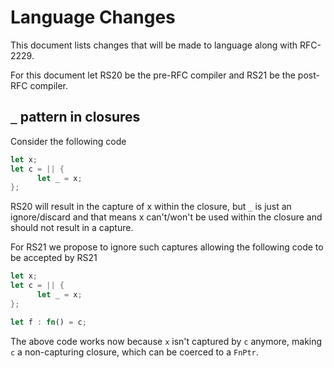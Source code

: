 # Language Changes

This document lists changes that will be made to language along with RFC-2229.

For this document let RS20 be the pre-RFC compiler and RS21 be the post-RFC compiler.

## `_` pattern in closures

Consider the following code 

```rust 
let x;
let c = || {
      let _ = x;
}; 
```

RS20 will result in the capture of x within the closure, but `_` is just an ignore/discard and that means x can't/won't be used within the closure and should not result in a capture.

For RS21 we propose to ignore such captures allowing the following code to be accepted by RS21

```rust
let x;
let c = || {
      let _ = x;
};

let f : fn() = c; 
```

The above code works now because `x` isn't captured by `c` anymore, making `c` a non-capturing closure, which can be coerced to a `FnPtr`.
